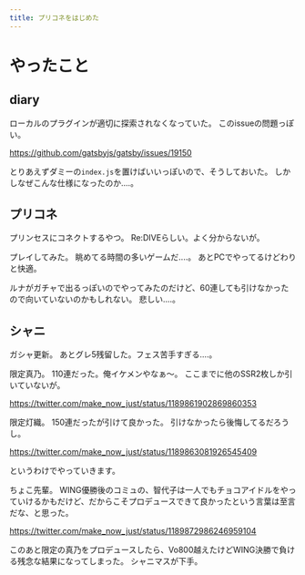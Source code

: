 ```yaml
---
title: プリコネをはじめた
---
```


# やったこと

## diary

ローカルのプラグインが適切に探索されなくなっていた。
このissueの問題っぽい。

<https://github.com/gatsbyjs/gatsby/issues/19150>

とりあえずダミーの`index.js`を置けばいいっぽいので、そうしておいた。
しかしなぜこんな仕様になったのか‥‥。

## プリコネ

プリンセスにコネクトするやつ。
Re:DIVEらしい。よく分からないが。

プレイしてみた。
眺めてる時間の多いゲームだ‥‥。
あとPCでやってるけどわりと快適。

ルナがガチャで出るっぽいのでやってみたのだけど、60連しても引けなかったので向いていないのかもしれない。
悲しい‥‥。

## シャニ

ガシャ更新。
あとグレ5残留した。フェス苦手すぎる‥‥。

限定真乃。
110連だった。俺イケメンやなぁ〜。
ここまでに他のSSR2枚しか引いていないが。

<https://twitter.com/make_now_just/status/1189861902869860353>

限定灯織。
150連だったが引けて良かった。
引けなかったら後悔してるだろうし。

<https://twitter.com/make_now_just/status/1189863081926545409>

というわけでやっていきます。

ちょこ先輩。
WING優勝後のコミュの、智代子は一人でもチョコアイドルをやっていけるかもだけど、だからこそプロデュースできて良かったという言葉は至言だな、と思った。

<https://twitter.com/make_now_just/status/1189872986246959104>

このあと限定の真乃をプロデュースしたら、Vo800越えたけどWING決勝で負ける残念な結果になってしまった。
シャニマスが下手。
